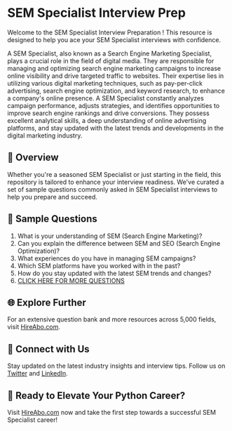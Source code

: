 # SEM Specialist Interview Prep

Welcome to the SEM Specialist Interview Preparation ! This resource is designed to help you ace your SEM Specialist interviews with confidence.

A SEM Specialist, also known as a Search Engine Marketing Specialist, plays a crucial role in the field of digital media. They are responsible for managing and optimizing search engine marketing campaigns to increase online visibility and drive targeted traffic to websites. Their expertise lies in utilizing various digital marketing techniques, such as pay-per-click advertising, search engine optimization, and keyword research, to enhance a company's online presence. A SEM Specialist constantly analyzes campaign performance, adjusts strategies, and identifies opportunities to improve search engine rankings and drive conversions. They possess excellent analytical skills, a deep understanding of online advertising platforms, and stay updated with the latest trends and developments in the digital marketing industry.

## 🚀 Overview

Whether you're a seasoned SEM Specialist or just starting in the field, this repository is tailored to enhance your interview readiness. We've curated a set of sample questions commonly asked in SEM Specialist interviews to help you prepare and succeed.

## 📝 Sample Questions

1. What is your understanding of SEM (Search Engine Marketing)?
2. Can you explain the difference between SEM and SEO (Search Engine Optimization)?
3. What experiences do you have in managing SEM campaigns?
4. Which SEM platforms have you worked with in the past?
5. How do you stay updated with the latest SEM trends and changes?
6. [CLICK HERE FOR MORE QUESTIONS](https://hireabo.com/job/8_4_7/SEM%20Specialist)

## 🌐 Explore Further

For an extensive question bank and more resources across 5,000 fields, visit [HireAbo.com](https://www.hireabo.com).

## 📱 Connect with Us

Stay updated on the latest industry insights and interview tips. Follow us on [Twitter](https://twitter.com/hireabo) and [LinkedIn](https://www.linkedin.com/in/hire-abo-3609972a8/).

## 🚀 Ready to Elevate Your Python Career?

Visit [HireAbo.com](https://www.hireabo.com) now and take the first step towards a successful SEM Specialist career!